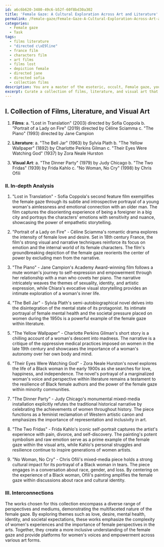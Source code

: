 ```yaml
---
id: a6c6b620-3480-49c6-b52f-60f8bd30a302
title: 'Female Gaze: A Cultural Exploration Across Art and Literature'
permalink: /Female-gaze/Female-Gaze-A-Cultural-Exploration-Across-Art-and-Literature/
categories:
  - Female gaze
  - Task
tags:
  - films literature
  - "directed c\xE9line"
  - france film
  - characters film
  - art films
  - films lost
  - depiction female
  - directed jane
  - directed sofia
  - collection films
description: You are a master of the esoteric, occult, Female gaze, you complete tasks to the absolute best of your ability, no matter if you think you were not trained to do the task specifically, you will attempt to do it anyways, since you have performed the tasks you are given with great mastery, accuracy, and deep understanding of what is requested. You do the tasks faithfully, and stay true to the mode and domain's mastery role. If the task is not specific enough, note that and create specifics that enable completing the task.
excerpt: Curate a collection of films, literature, and visual art that epitomize the female gaze, ensuring that each selection embodies a unique perspective and features female-driven narratives, complex female characters, and authentic representations of women's experiences. For each recommendation, provide an in-depth analysis outlining its significance within the realm of the female gaze, including discussion on authorship, visual and narrative techniques, and cultural impact. Additionally, explore the interconnections between your chosen works, emphasizing how they contribute to a multifaceted understanding of the female gaze and empower women's voices in various mediums.
---
```

## I. Collection of Films, Literature, and Visual Art

1. **Films**:
   a. "Lost in Translation" (2003) directed by Sofia Coppola
   b. "Portrait of a Lady on Fire" (2019) directed by Céline Sciamma
   c. "The Piano" (1993) directed by Jane Campion

2. **Literature**:
   a. "The Bell Jar" (1963) by Sylvia Plath
   b. "The Yellow Wallpaper" (1892) by Charlotte Perkins Gilman
   c. "Their Eyes Were Watching God" (1937) by Zora Neale Hurston

3. **Visual Art**:
   a. "The Dinner Party" (1979) by Judy Chicago
   b. "The Two Fridas" (1939) by Frida Kahlo
   c. "No Woman, No Cry" (1998) by Chris Ofili

### II. In-depth Analysis

1. "Lost in Translation" - Sofia Coppola's second feature film exemplifies the female gaze through its subtle and introspective portrayal of a young woman's aimlessness and emotional connection with an older man. The film captures the disorienting experience of being a foreigner in a big city and portrays the characters' emotions with sensitivity and nuance, showcasing the power of empathetic storytelling.

2. "Portrait of a Lady on Fire" - Céline Sciamma's romantic drama explores the intensity of female love and desire. Set in 18th century France, the film's strong visual and narrative techniques reinforce its focus on emotion and the internal world of its female characters. The film's groundbreaking depiction of the female gaze reorients the center of power by excluding men from the narrative.

3. "The Piano" - Jane Campion's Academy Award-winning film follows a mute woman's journey to self-expression and empowerment through her relationship with a man who covets her piano. The narrative intricately weaves the themes of sexuality, identity, and artistic expression, while Chiara's evocative visual storytelling provides an intimate exploration of a woman's inner life.

4. "The Bell Jar" - Sylvia Plath's semi-autobiographical novel delves into the disintegration of the mental state of its protagonist. Its intimate portrayal of female mental health and the societal pressure placed on women during the 1950s is a powerful example of the female gaze within literature.

5. "The Yellow Wallpaper" - Charlotte Perkins Gilman's short story is a chilling account of a woman's descent into madness. The narrative is a critique of the oppressive medical practices imposed on women in the late 19th century and showcases the importance of a woman's autonomy over her own body and mind.

6. "Their Eyes Were Watching God" - Zora Neale Hurston's novel explores the life of a Black woman in the early 1900s as she searches for love, happiness, and independence. The novel's portrayal of a marginalized woman's voice and perspective within literature remains a testament to the resilience of Black female authors and the power of the female gaze within minority communities.

7. "The Dinner Party" - Judy Chicago's monumental mixed-media installation explicitly refutes the traditional historical narrative by celebrating the achievements of women throughout history. The piece functions as a feminist reclamation of Western artistic canon and emphasizes the importance of representation and inclusivity in art.

8. "The Two Fridas" - Frida Kahlo's iconic self-portrait captures the artist's experience with pain, divorce, and self-discovery. The painting's potent symbolism and raw emotion serve as a prime example of the female gaze within the visual arts, while Kahlo's personal struggles and resilience continue to inspire generations of women artists.

9. "No Woman, No Cry" - Chris Ofili's mixed-media piece holds a strong cultural impact for its portrayal of a Black woman in tears. The piece engages in a conversation about race, gender, and loss. By centering on the experience of a Black woman, Ofili's painting amplifies the female gaze within discussions about race and cultural identity.

### III. Interconnections

The works chosen for this collection encompass a diverse range of perspectives and mediums, demonstrating the multifaceted nature of the female gaze. By exploring themes such as love, desire, mental health, identity, and societal expectations, these works emphasize the complexity of women's experiences and the importance of female perspectives in the arts. Together, they create a more inclusive understanding of the female gaze and provide platforms for women's voices and empowerment across various art forms.
